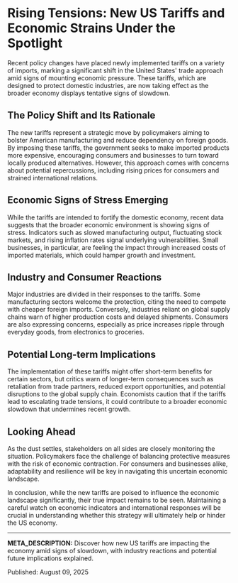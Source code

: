 # Rising Tensions: New US Tariffs and Economic Strains Under the Spotlight

Recent policy changes have placed newly implemented tariffs on a variety of imports, marking a significant shift in the United States' trade approach amid signs of mounting economic pressure. These tariffs, which are designed to protect domestic industries, are now taking effect as the broader economy displays tentative signs of slowdown.

## The Policy Shift and Its Rationale

The new tariffs represent a strategic move by policymakers aiming to bolster American manufacturing and reduce dependency on foreign goods. By imposing these tariffs, the government seeks to make imported products more expensive, encouraging consumers and businesses to turn toward locally produced alternatives. However, this approach comes with concerns about potential repercussions, including rising prices for consumers and strained international relations.

## Economic Signs of Stress Emerging

While the tariffs are intended to fortify the domestic economy, recent data suggests that the broader economic environment is showing signs of stress. Indicators such as slowed manufacturing output, fluctuating stock markets, and rising inflation rates signal underlying vulnerabilities. Small businesses, in particular, are feeling the impact through increased costs of imported materials, which could hamper growth and investment.

## Industry and Consumer Reactions

Major industries are divided in their responses to the tariffs. Some manufacturing sectors welcome the protection, citing the need to compete with cheaper foreign imports. Conversely, industries reliant on global supply chains warn of higher production costs and delayed shipments. Consumers are also expressing concerns, especially as price increases ripple through everyday goods, from electronics to groceries.

## Potential Long-term Implications

The implementation of these tariffs might offer short-term benefits for certain sectors, but critics warn of longer-term consequences such as retaliation from trade partners, reduced export opportunities, and potential disruptions to the global supply chain. Economists caution that if the tariffs lead to escalating trade tensions, it could contribute to a broader economic slowdown that undermines recent growth.

## Looking Ahead

As the dust settles, stakeholders on all sides are closely monitoring the situation. Policymakers face the challenge of balancing protective measures with the risk of economic contraction. For consumers and businesses alike, adaptability and resilience will be key in navigating this uncertain economic landscape.

In conclusion, while the new tariffs are poised to influence the economic landscape significantly, their true impact remains to be seen. Maintaining a careful watch on economic indicators and international responses will be crucial in understanding whether this strategy will ultimately help or hinder the US economy.

---

**META_DESCRIPTION:** Discover how new US tariffs are impacting the economy amid signs of slowdown, with industry reactions and potential future implications explained.

Published: August 09, 2025

